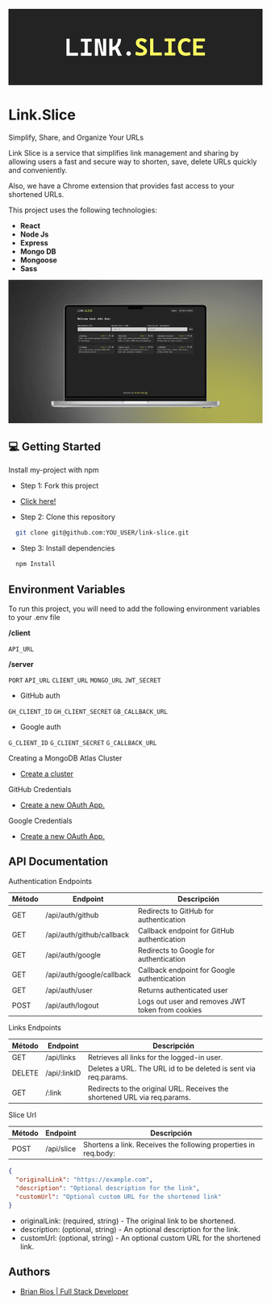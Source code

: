 
![Logo](link-slice-logo.png)


# Link.Slice

Simplify, Share, and Organize Your URLs

Link Slice is a service that simplifies link management and sharing by allowing users a fast and secure way to shorten, save, delete URLs quickly and conveniently.

Also, we have a Chrome extension that provides fast access to your shortened URLs.

This project uses the following technologies:

-  **React**
-  **Node Js**
-  **Express**
-  **Mongo DB**
-  **Mongoose**
-  **Sass**

![web app](link-slice-app.png)

## 💻 Getting Started

Install my-project with npm

- Step 1: Fork this project

- [Click here!](https://github.com/riosbrian/link-slice/fork)

- Step 2: Clone this repository

```bash
  git clone git@github.com:YOU_USER/link-slice.git
```

- Step 3: Install dependencies

```bash
  npm Install
```
## Environment Variables

To run this project, you will need to add the following environment variables to your .env file

**/client**

`API_URL`

**/server**

`PORT`
`API_URL`
`CLIENT_URL`
`MONGO_URL`
`JWT_SECRET`

- GitHub auth

`GH_CLIENT_ID`
`GH_CLIENT_SECRET`
`GB_CALLBACK_URL`

- Google auth

`G_CLIENT_ID`
`G_CLIENT_SECRET`
`G_CALLBACK_URL`

Creating a MongoDB Atlas Cluster

- [Create a cluster](https://www.mongodb.com/docs/atlas/tutorial/create-new-cluster/)

GitHub Credentials

- [Create a new OAuth App.](https://docs.github.com/en/apps/oauth-apps/building-oauth-apps/creating-an-oauth-app)

Google Credentials

- [Create a new OAuth App.](https://developers.google.com/identity/protocols/oauth2?hl=es-419#1.-obtain-oauth-2.0-credentials-from-the-dynamic_data.setvar.console_name-.)
## API Documentation

Authentication Endpoints

| Método | Endpoint                    | Descripción                                      |
|--------|-----------------------------|--------------------------------------------------|
| GET    | /api/auth/github            | Redirects to GitHub for authentication          |
| GET    | /api/auth/github/callback   | Callback endpoint for GitHub authentication     |
| GET    | /api/auth/google            | Redirects to Google for authentication          |
| GET    | /api/auth/google/callback   | Callback endpoint for Google authentication     |
| GET    | /api/auth/user              | Returns authenticated user                      |
| POST   | /api/auth/logout            | Logs out user and removes JWT token from cookies|

Links Endpoints

| Método | Endpoint         | Descripción                                                                                     |
|--------|------------------|-------------------------------------------------------------------------------------------------|
| GET    | /api/links       | Retrieves all links for the logged-in user.                                                     |
| DELETE | /api/:linkID     | Deletes a URL. The URL id to be deleted is sent via req.params.                                 |
| GET    | /:link           | Redirects to the original URL. Receives the shortened URL via req.params.                       |

Slice Url

| Método | Endpoint                    | Descripción                                      |
|--------|-----------------------------|--------------------------------------------------|
| POST    | /api/slice                 | Shortens a link. Receives the following properties in req.body:          |

```json
{
  "originalLink": "https://example.com",
  "description": "Optional description for the link",
  "customUrl": "Optional custom URL for the shortened link"
}
```

- originalLink: (required, string) - The original link to be shortened.
- description: (optional, string) - An optional description for the link.
- customUrl: (optional, string) - An optional custom URL for the shortened link.
## Authors

- [Brian Rios | Full Stack Developer](https://www.linkedin.com/in/brian-rios-5823a2214/)

